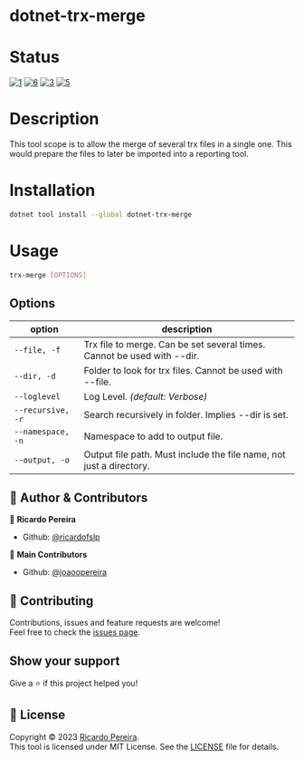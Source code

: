 # dotnet-trx-merge

# Status
[![1]][2] [![6]][7] [![3]][4] [![5]][4]

# Description
This tool scope is to allow the merge of several trx files in a single one. This would prepare the files to later be imported into a reporting tool.

# Installation
```sh
dotnet tool install --global dotnet-trx-merge
```

# Usage
```sh
trx-merge [OPTIONS]
```


## Options
| option            | description                                                                                                            |
|-------------------|------------------------------------------------------------------------------------------------------------------------|
| `--file, -f`      | Trx file to merge. Can be set several times. Cannot be used with --dir.                                                                            |
| `--dir, -d`       | Folder to look for trx files. Cannot be used with --file.                                                                       |
| `--loglevel`      | Log Level. *(default: Verbose)*                                                                                        |
| `--recursive, -r` | Search recursively in folder. Implies --dir is set.                                                         |
| `--namespace, -n` | Namespace to add to output file.                                                         |
| `--output, -o`    | Output file path. Must include the file name, not just a directory.                                                                        |

## 👤 Author & Contributors

👤 **Ricardo Pereira**

- Github: [@ricardofslp](https://github.com/ricardofslp)

👥 **Main Contributors**

- Github: [@joaoopereira](https://github.com/joaoopereira)

## :handshake: Contributing

Contributions, issues and feature requests are welcome!\
Feel free to check the [issues page](https://github.com/ricardofslp/dotnet-trx-merge/issues).

## Show your support

Give a :star: if this project helped you!

## :memo: License

Copyright © 2023 [Ricardo Pereira](https://github.com/ricardofslp).\
This tool is licensed under MIT License. See the [LICENSE](/LICENSE) file for details.

[1]: https://github.com/ricardofslp/dotnet-trx-merge/actions/workflows/cd.yml/badge.svg
[2]: https://github.com/ricardofslp/dotnet-trx-merge/actions/workflows/cd.yml
[3]: https://img.shields.io/nuget/v/dotnet-trx-merge.svg?label=dotnet-trx-merge
[4]: https://www.nuget.org/packages/dotnet-trx-merge
[5]: https://img.shields.io/nuget/dt/dotnet-trx-merge.svg?label=downloads
[6]: https://coveralls.io/repos/github/ricardofslp/dotnet-trx-merge/badge.svg?branch=main
[7]: https://coveralls.io/github/ricardofslp/dotnet-trx-merge?branch=main